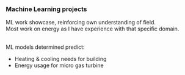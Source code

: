 ### Machine Learning projects<br>
ML work showcase, reinforcing own understanding of field.<br>
Most work on energy as I have experience with that specific domain.<br><br>

ML models determined predict:<br>
* Heating & cooling needs for building
* Energy usage for micro gas turbine